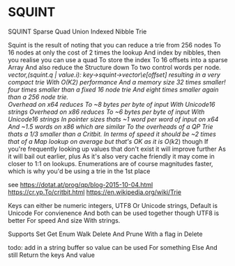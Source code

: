# SQUINT
SQUINT Sparse Quad Union Indexed Nibble Trie

Squint is the result of noting that you can reduce a trie from 256 nodes To 16 nodes
at only the cost of 2 times the lookup And index by nibbles, then you realise you can
use a quad To store the index To 16 offsets into a sparse Array And also reduce the Structure
down To two control words per node. *vector,(squint.q | value.i): key->squint->*vector\e[offset] 
resulting in a very compact trie With O(K*2) performance And a memory size 32 times smaller!
four times smaller than a fixed 16 node trie And eight times smaller again than a 256 node trie.  
Overhead on x64 reduces To ~8 bytes per byte of input With Unicode16 strings 
Overhead on x86 reduces To ~6 bytes per byte of input With Unicode16 strings
In pointer sizes thats ~1 word per word of input on x64 And ~1.5 words on x86
which are similar To the overheads of a QP Trie thats a 1/3 smaller than a Critbit.
In terms of speed it should be ~2 times that of a Map lookup on average but that's OK as it is O(k*2)
though If you're frequently looking up values that don't exist it will improve further As it will bail
out earlier, plus As it's also very cache friendly it may come in closer to 1:1 on lookups. 
Enumerations are of course magnitudes faster, which is why you'd be using a trie in the 1st place  

see https://dotat.at/prog/qp/blog-2015-10-04.html
    https://cr.yp.To/critbit.html 
    https://en.wikipedia.org/wiki/Trie

Keys can either be numeric integers, UTF8 Or Unicode strings, Default is Unicode For convienence
And both can be used together though UTF8 is better For speed And size With strings. 

Supports Set Get Enum Walk Delete And Prune With a flag in Delete

todo: add in a string buffer so value can be used For something Else And still Return the keys And value 
